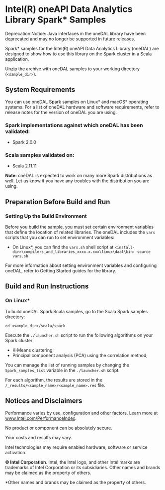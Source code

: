 # Intel(R) oneAPI Data Analytics Library Spark\* Samples

Deprecation Notice: Java interfaces in the oneDAL library have been deprecated and may no longer be supported in future releases.

Spark\* samples for the Intel(R) oneAPI Data Analytics Library (oneDAL) are designed to show how to use this library on the Spark cluster in a Scala application.

Unzip the archive with oneDAL samples to your working directory (`<sample_dir>`).

## System Requirements
You can use oneDAL Spark samples on Linux\* and macOS\* operating systems. For a list of oneDAL hardware and software requirements, refer to release notes for the version of oneDAL you are using.

### Spark implementations against which oneDAL has been validated:
- Spark 2.0.0
### Scala samples validated on:
- Scala 2.11.11

**Note:** oneDAL is expected to work on many more Spark distributions as well. Let us know if you have any troubles with the distribution you are using.

## Preparation Before Build and Run
### Setting Up the Build Environment 
Before you build the sample, you must set certain environment variables that define the location of related libraries. The oneDAL includes the `vars` scripts that you can run to set environment variables:

- On Linux\*, you can find the `vars.sh` shell script at `<install-dir>\compilers_and_libraries_xxxx.x.xxx\linux\daal\bin:
source vars.sh`


For more information about setting environment variables and configuring oneDAL, refer to Getting Started guides for the library.

## Build and Run Instructions
### On Linux\*
To build oneDAL Spark Scala samples, go to the Scala Spark samples directory:

```
cd <sample_dir>/scala/spark
```

Execute the `./launcher.sh` script to run the following algorithms on your Spark cluster:

- K-Means clustering;
- Principal component analysis (PCA) using the correlation method;

You can manage the list of running samples by changing the `Spark_samples_list` variable in the `./launcher.sh` script.

For each algorithm, the results are stored in the `/_results/<sample_name>/<sample_name>.res` file.

## Notices and Disclaimers

Performance varies by use, configuration and other factors. Learn more at www.Intel.com/PerformanceIndex​.  

No product or component can be absolutely secure. 

Your costs and results may vary.

Intel technologies may require enabled hardware, software or service activation.

**&copy; Intel Corporation**. Intel, the Intel logo, and other Intel marks are trademarks of Intel Corporation or its subsidiaries.  Other names and brands may be claimed as the property of others.

\*Other names and brands may be claimed as the property of others.
